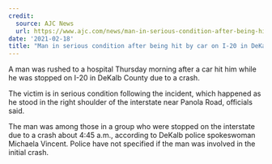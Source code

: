 ```yaml
---
credit:
  source: AJC News
  url: https://www.ajc.com/news/man-in-serious-condition-after-being-hit-by-car-on-i-20-in-dekalb/VUCKNMLXSJEY5DKRBYGB7FB7FM/
date: '2021-02-18'
title: "Man in serious condition after being hit by car on I-20 in DeKalb"
---
```

A man was rushed to a hospital Thursday morning after a car hit him while he was stopped on I-20 in DeKalb County due to a crash.

The victim is in serious condition following the incident, which happened as he stood in the right shoulder of the interstate near Panola Road, officials said.

The man was among those in a group who were stopped on the interstate due to a crash about 4:45 a.m., according to DeKalb police spokeswoman Michaela Vincent. Police have not specified if the man was involved in the initial crash.
